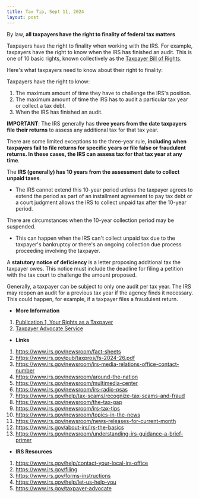 ```yaml
---
title: Tax Tip, Sept 11, 2024
layout: post
---
```


By law, **all taxpayers have the right to finality of federal tax matters**

Taxpayers have the right to finality when working with the IRS. For example, taxpayers have the right to know when the IRS has finished an audit. This is one of 10 basic rights, known collectively as the [Taxpayer Bill of Rights](https://www.irs.gov/taxpayer-bill-of-rights).

Here's what taxpayers need to know about their right to finality:

Taxpayers have the right to know:  
1. The maximum amount of time they have to challenge the IRS's position.  
2. The maximum amount of time the IRS has to audit a particular tax year or collect a tax debt.   
3. When the IRS has finished an audit.  

**IMPORTANT**: The IRS generally has **three years from the date taxpayers file their returns** to assess any additional tax for that tax year.
     
There are some limited exceptions to the three-year rule, **including when taxpayers fail to file returns for specific years or file false or fraudulent returns. In these cases, the IRS can assess tax for that tax year at any time**.  

The **IRS (generally) has 10 years from the assessment date to collect unpaid taxes**.  
  - The IRS cannot extend this 10-year period unless the taxpayer agrees to extend the period as part of an installment agreement to pay tax debt or a court judgment allows the IRS to collect unpaid tax after the 10-year period.
     
There are circumstances when the 10-year collection period may be suspended.  
  - This can happen when the IRS can't collect unpaid tax due to the taxpayer's bankruptcy or there's an ongoing collection due process proceeding involving the taxpayer.  

A **statutory notice of deficiency** is a letter proposing additional tax the taxpayer owes. This notice must include the deadline for filing a petition with the tax court to challenge the amount proposed.  

Generally, a taxpayer can be subject to only one audit per tax year. The IRS may reopen an audit for a previous tax year if the agency finds it necessary. This could happen, for example, if a taxpayer files a fraudulent return.  

- **More Information**

1. [Publication 1, Your Rights as a Taxpayer](https://www.irs.gov/pub/irs-pdf/p1.pdf)  
1. [Taxpayer Advocate Service](https://www.taxpayeradvocate.irs.gov/)  

- **Links**

1. https://www.irs.gov/newsroom/fact-sheets  
1. https://www.irs.gov/pub/taxpros/fs-2024-26.pdf  
1. https://www.irs.gov/newsroom/irs-media-relations-office-contact-number  
1. https://www.irs.gov/newsroom/around-the-nation  
1. https://www.irs.gov/newsroom/multimedia-center  
1. https://www.irs.gov/newsroom/irs-radio-psas  
1. https://www.irs.gov/help/tax-scams/recognize-tax-scams-and-fraud  
1. https://www.irs.gov/newsroom/the-tax-gap  
1. https://www.irs.gov/newsroom/irs-tax-tips  
1. https://www.irs.gov/newsroom/topics-in-the-news  
1. https://www.irs.gov/newsroom/news-releases-for-current-month  
1. https://www.irs.gov/about-irs/irs-the-basics  
1. https://www.irs.gov/newsroom/understanding-irs-guidance-a-brief-primer  

- **IRS Resources**

1. https://www.irs.gov/help/contact-your-local-irs-office  
1. https://www.irs.gov/filing  
1. https://www.irs.gov/forms-instructions  
1. https://www.irs.gov/help/let-us-help-you  
1. https://www.irs.gov/taxpayer-advocate  
